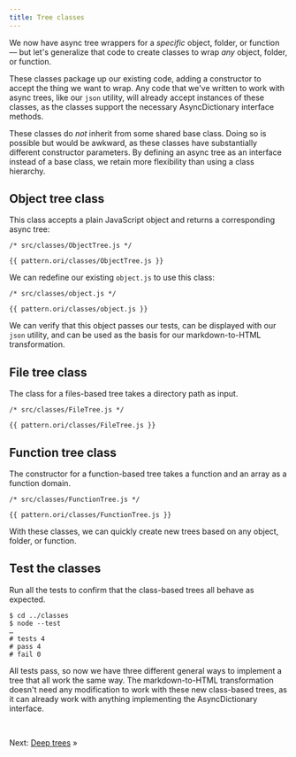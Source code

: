 ```yaml
---
title: Tree classes
---
```


We now have async tree wrappers for a _specific_ object, folder, or function — but let's generalize that code to create classes to wrap _any_ object, folder, or function.

These classes package up our existing code, adding a constructor to accept the thing we want to wrap. Any code that we've written to work with async trees, like our `json` utility, will already accept instances of these classes, as the classes support the necessary AsyncDictionary interface methods.

These classes do _not_ inherit from some shared base class. Doing so is possible but would be awkward, as these classes have substantially different constructor parameters. By defining an async tree as an interface instead of a base class, we retain more flexibility than using a class hierarchy.

## Object tree class

This class accepts a plain JavaScript object and returns a corresponding async tree:

```{{'js'}}
/* src/classes/ObjectTree.js */

{{ pattern.ori/classes/ObjectTree.js }}
```

We can redefine our existing `object.js` to use this class:

```{{'js'}}
/* src/classes/object.js */

{{ pattern.ori/classes/object.js }}
```

We can verify that this object passes our tests, can be displayed with our `json` utility, and can be used as the basis for our markdown-to-HTML transformation.

## File tree class

The class for a files-based tree takes a directory path as input.

```{{'js'}}
/* src/classes/FileTree.js */

{{ pattern.ori/classes/FileTree.js }}
```

## Function tree class

The constructor for a function-based tree takes a function and an array as a function domain.

```{{'js'}}
/* src/classes/FunctionTree.js */

{{ pattern.ori/classes/FunctionTree.js }}
```

With these classes, we can quickly create new trees based on any object, folder, or function.

## Test the classes

<span class="tutorialStep"></span> Run all the tests to confirm that the class-based trees all behave as expected.

```console
$ cd ../classes
$ node --test
…
# tests 4
# pass 4
# fail 0
```

All tests pass, so now we have three different general ways to implement a tree that all work the same way. The markdown-to-HTML transformation doesn't need any modification to work with these new class-based trees, as it can already work with anything implementing the AsyncDictionary interface.

&nbsp;

Next: [Deep trees](deep.html) »
